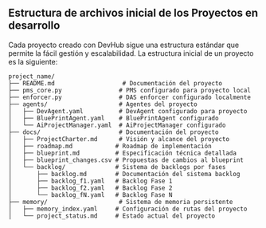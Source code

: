 ## Estructura de archivos inicial de los Proyectos en desarrollo

Cada proyecto creado con DevHub sigue una estructura estándar que permite la fácil gestión y escalabilidad. La estructura inicial de un proyecto es la siguiente:
```
project_name/
├── README.md                   # Documentación del proyecto
├── pms_core.py                # PMS configurado para proyecto local
├── enforcer.py                # DAS enforcer configurado localmente
├── agents/                    # Agentes del proyecto
│   ├── DevAgent.yaml          # DevAgent configurado para proyecto
│   ├── BluePrintAgent.yaml    # BluePrintAgent configurado
│   └── AiProjectManager.yaml  # AiProjectManager configurado
├── docs/                      # Documentación del proyecto
│   ├── ProjectCharter.md      # Visión y alcance del proyecto
│   ├── roadmap.md            # Roadmap de implementación
│   ├── blueprint.md          # Especificación técnica detallada
│   ├── blueprint_changes.csv # Propuestas de cambios al blueprint
│   └── backlog/              # Sistema de backlogs por fases
│       ├── backlog.md        # Documentación del sistema backlog
│       ├── backlog_f1.yaml   # Backlog Fase 1
│       ├── backlog_f2.yaml   # Backlog Fase 2
│       └── backlog_fN.yaml   # Backlog Fase N
├── memory/                    # Sistema de memoria persistente
│   ├── memory_index.yaml     # Configuración de rutas del proyecto
│   └── project_status.md     # Estado actual del proyecto
```